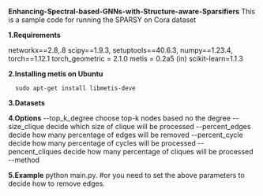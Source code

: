 **Enhancing-Spectral-based-GNNs-with-Structure-aware-Sparsifiers**
This is a sample code for running the SPARSY on Cora dataset

**1.Requirements**

networkx==2.8,.8
scipy==1.9.3,
setuptools==40.6.3,
numpy==1.23.4,
torch==1.12.1
torch_geometric = 2.1.0
metis = 0.2a5 (in)
scikit-learn=1.1.3

**2.Installing metis on Ubuntu**

      sudo apt-get install libmetis-deve

**3.Datasets**

**4.Options**
--top_k_degree      choose top-k nodes based no the degree
--size_clique       decide which size of clique will be processed
--percent_edges     decide how many percentage of edges will be removed
--percent_cycle     decide how many percentage of cycles will be processed
--pencent_cliques   decide how many percentage of cliques will be processed
--method
 
**5.Example**
  	python main.py. #or you need to set the above parameters to decide how to remove edges. 
